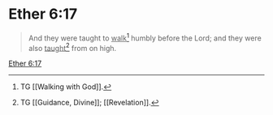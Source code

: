 # Ether 6:17

> And they were taught to <u>walk</u>[^a] humbly before the Lord; and they were also <u>taught</u>[^b] from on high.

[Ether 6:17](https://www.churchofjesuschrist.org/study/scriptures/bofm/ether/6?lang=eng&id=p17#p17)


[^a]: TG [[Walking with God]].
[^b]: TG [[Guidance, Divine]]; [[Revelation]].
